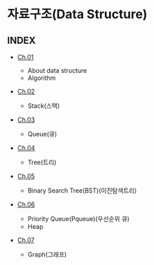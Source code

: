 자료구조(Data Structure)
================

## INDEX
- [Ch.01](Ch.01) 
    * About data structure
    * Algorithm

- [Ch.02](Ch.02)
    * Stack(스택)

- [Ch.03](Ch.03) 
    * Queue(큐)

- [Ch.04](Ch.04)
    * Tree(트리)

- [Ch.05](Ch.05)
    * Binary Search Tree(BST)(이진탐색트리)
    
- [Ch.06](Ch.06)    
    * Priority Queue(Pqueue)(우선순위 큐)
    * Heap

- [Ch.07](Ch.07)    
    * Graph(그래프)